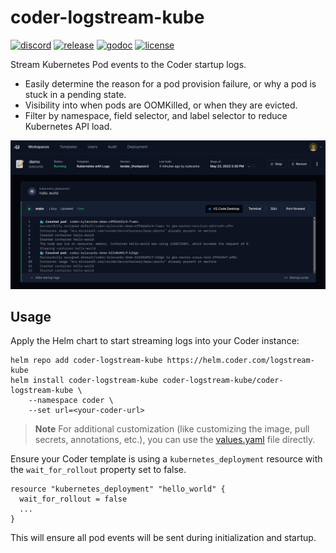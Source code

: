 # coder-logstream-kube

[![discord](https://img.shields.io/discord/747933592273027093?label=discord)](https://discord.gg/coder)
[![release](https://img.shields.io/github/v/tag/coder/coder-logstream-kube)](https://github.com/coder/envbuilder/pkgs/container/coder-logstream-kube)
[![godoc](https://pkg.go.dev/badge/github.com/coder/coder-logstream-kube.svg)](https://pkg.go.dev/github.com/coder/coder-logstream-kube)
[![license](https://img.shields.io/github/license/coder/coder-logstream-kube)](./LICENSE)

Stream Kubernetes Pod events to the Coder startup logs.

- Easily determine the reason for a pod provision failure, or why a pod is stuck in a pending state.
- Visibility into when pods are OOMKilled, or when they are evicted.
- Filter by namespace, field selector, and label selector to reduce Kubernetes API load.

![Log Stream](./scripts/demo.png)

## Usage

Apply the Helm chart to start streaming logs into your Coder instance:

```console
helm repo add coder-logstream-kube https://helm.coder.com/logstream-kube
helm install coder-logstream-kube coder-logstream-kube/coder-logstream-kube \
    --namespace coder \
    --set url=<your-coder-url>
```

> **Note**
> For additional customization (like customizing the image, pull secrets, annotations, etc.), you can use the
> [values.yaml](https://github.com/coder/coder-logstream-kube/blob/main/values.yaml) file directly.

Ensure your Coder template is using a `kubernetes_deployment` resource with the `wait_for_rollout` property set to false.

```hcl
resource "kubernetes_deployment" "hello_world" {
  wait_for_rollout = false
  ...
}
```

This will ensure all pod events will be sent during initialization and startup.
